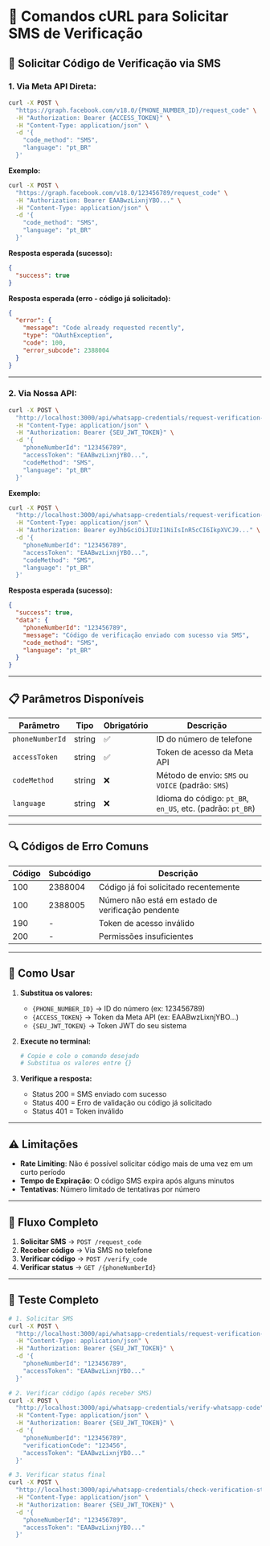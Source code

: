 # 📱 Comandos cURL para Solicitar SMS de Verificação

## 🔧 Solicitar Código de Verificação via SMS

### **1. Via Meta API Direta:**

```bash
curl -X POST \
  "https://graph.facebook.com/v18.0/{PHONE_NUMBER_ID}/request_code" \
  -H "Authorization: Bearer {ACCESS_TOKEN}" \
  -H "Content-Type: application/json" \
  -d '{
    "code_method": "SMS",
    "language": "pt_BR"
  }'
```

**Exemplo:**
```bash
curl -X POST \
  "https://graph.facebook.com/v18.0/123456789/request_code" \
  -H "Authorization: Bearer EAABwzLixnjYBO..." \
  -H "Content-Type: application/json" \
  -d '{
    "code_method": "SMS",
    "language": "pt_BR"
  }'
```

**Resposta esperada (sucesso):**
```json
{
  "success": true
}
```

**Resposta esperada (erro - código já solicitado):**
```json
{
  "error": {
    "message": "Code already requested recently",
    "type": "OAuthException",
    "code": 100,
    "error_subcode": 2388004
  }
}
```

---

### **2. Via Nossa API:**

```bash
curl -X POST \
  "http://localhost:3000/api/whatsapp-credentials/request-verification-code" \
  -H "Content-Type: application/json" \
  -H "Authorization: Bearer {SEU_JWT_TOKEN}" \
  -d '{
    "phoneNumberId": "123456789",
    "accessToken": "EAABwzLixnjYBO...",
    "codeMethod": "SMS",
    "language": "pt_BR"
  }'
```

**Exemplo:**
```bash
curl -X POST \
  "http://localhost:3000/api/whatsapp-credentials/request-verification-code" \
  -H "Content-Type: application/json" \
  -H "Authorization: Bearer eyJhbGciOiJIUzI1NiIsInR5cCI6IkpXVCJ9..." \
  -d '{
    "phoneNumberId": "123456789",
    "accessToken": "EAABwzLixnjYBO...",
    "codeMethod": "SMS",
    "language": "pt_BR"
  }'
```

**Resposta esperada (sucesso):**
```json
{
  "success": true,
  "data": {
    "phoneNumberId": "123456789",
    "message": "Código de verificação enviado com sucesso via SMS",
    "code_method": "SMS",
    "language": "pt_BR"
  }
}
```

---

## 📋 Parâmetros Disponíveis

| Parâmetro | Tipo | Obrigatório | Descrição |
|-----------|------|-------------|-----------|
| `phoneNumberId` | string | ✅ | ID do número de telefone |
| `accessToken` | string | ✅ | Token de acesso da Meta API |
| `codeMethod` | string | ❌ | Método de envio: `SMS` ou `VOICE` (padrão: `SMS`) |
| `language` | string | ❌ | Idioma do código: `pt_BR`, `en_US`, etc. (padrão: `pt_BR`) |

---

## 🔍 Códigos de Erro Comuns

| Código | Subcódigo | Descrição |
|--------|-----------|-----------|
| 100 | 2388004 | Código já foi solicitado recentemente |
| 100 | 2388005 | Número não está em estado de verificação pendente |
| 190 | - | Token de acesso inválido |
| 200 | - | Permissões insuficientes |

---

## 📝 Como Usar

1. **Substitua os valores:**
   - `{PHONE_NUMBER_ID}` → ID do número (ex: 123456789)
   - `{ACCESS_TOKEN}` → Token da Meta API (ex: EAABwzLixnjYBO...)
   - `{SEU_JWT_TOKEN}` → Token JWT do seu sistema

2. **Execute no terminal:**
   ```bash
   # Copie e cole o comando desejado
   # Substitua os valores entre {}
   ```

3. **Verifique a resposta:**
   - Status 200 = SMS enviado com sucesso
   - Status 400 = Erro de validação ou código já solicitado
   - Status 401 = Token inválido

---

## ⚠️ Limitações

- **Rate Limiting**: Não é possível solicitar código mais de uma vez em um curto período
- **Tempo de Expiração**: O código SMS expira após alguns minutos
- **Tentativas**: Número limitado de tentativas por número

---

## 🔄 Fluxo Completo

1. **Solicitar SMS** → `POST /request_code`
2. **Receber código** → Via SMS no telefone
3. **Verificar código** → `POST /verify_code`
4. **Verificar status** → `GET /{phoneNumberId}`

---

## 🧪 Teste Completo

```bash
# 1. Solicitar SMS
curl -X POST \
  "http://localhost:3000/api/whatsapp-credentials/request-verification-code" \
  -H "Content-Type: application/json" \
  -H "Authorization: Bearer {SEU_JWT_TOKEN}" \
  -d '{
    "phoneNumberId": "123456789",
    "accessToken": "EAABwzLixnjYBO..."
  }'

# 2. Verificar código (após receber SMS)
curl -X POST \
  "http://localhost:3000/api/whatsapp-credentials/verify-whatsapp-code" \
  -H "Content-Type: application/json" \
  -H "Authorization: Bearer {SEU_JWT_TOKEN}" \
  -d '{
    "phoneNumberId": "123456789",
    "verificationCode": "123456",
    "accessToken": "EAABwzLixnjYBO..."
  }'

# 3. Verificar status final
curl -X POST \
  "http://localhost:3000/api/whatsapp-credentials/check-verification-status" \
  -H "Content-Type: application/json" \
  -H "Authorization: Bearer {SEU_JWT_TOKEN}" \
  -d '{
    "phoneNumberId": "123456789",
    "accessToken": "EAABwzLixnjYBO..."
  }'
``` 